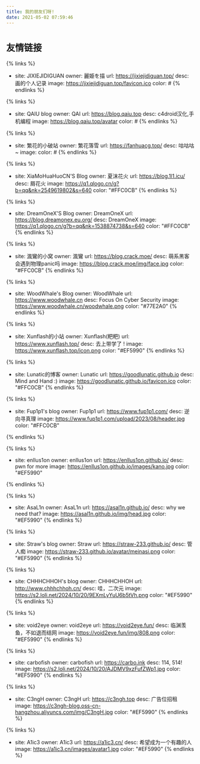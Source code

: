 ```yaml
---
title: 我的朋友们呀!
date: 2021-05-02 07:59:46
---
```

# `友情链接`

{% links %}
- site: JIXIEJIDIGUAN
  owner: 麗姫を描
  url: https://jixiejidiguan.top/
  desc: 画的个人记录
  image: https://jixiejidiguan.top/favicon.ico
  color: #
{% endlinks %}


{% links %}
- site: QAIU blog
  owner: QAI
  url: https://blog.qaiu.top
  desc: c4droid汉化,手机编程
  image: https://blog.qaiu.top/avatar
  color: #
{% endlinks %}



{% links %}
- site: 繁花的小破站
  owner: 繁花落雪
  url: https://fanhuacg.top/
  desc: 咕咕咕~
  image: 
  color: #
{% endlinks %}



{% links %}
- site: XiaMoHuaHuoCN'S Blog
  owner: 夏沫花火
  url: https://blog.1l1.icu/
  desc: 屑花火
  image: https://q1.qlogo.cn/g?b=qq&nk=2549619802&s=640
  color: "#FFC0CB"
{% endlinks %}


{% links %}
- site: DreamOneX'S Blog
  owner: DreamOneX
  url: https://blog.dreamonex.eu.org/
  desc: DreamOneX
  image: https://q1.qlogo.cn/g?b=qq&nk=1538874738&s=640
  color: "#FFC0CB"
{% endlinks %}

{% links %}
- site: 渢鸞的小窝
  owner: 渢鸞
  url: https://blog.crack.moe/
  desc: 萌系黑客会遇到物理panic吗
  image: https://blog.crack.moe/img/face.jpg
  color: "#FFC0CB"
{% endlinks %}

{% links %}
- site: WoodWhale's Blog
  owner: WoodWhale
  url: https://www.woodwhale.cn
  desc: Focus On Cyber Security
  image: https://www.woodwhale.cn/woodwhale.png
  color: "#77E2A0"
{% endlinks %}

{% links %}
- site: Xunflash的小站
  owner: Xunflash(粑粑)
  url: https://www.xunflash.top/
  desc: 去上带学了 !
  image: https://www.xunflash.top/icon.png
  color: "#EF5990"
{% endlinks %}


{% links %}
- site: Lunatic的博客
  owner: Lunatic
  url: https://goodlunatic.github.io
  desc: Mind and Hand :)
  image: https://goodlunatic.github.io/favicon.ico
  color: "#FFC0CB"
{% endlinks %}


{% links %}
- site: Fup1p1's blog
  owner: Fup1p1
  url: https://www.fup1p1.com/
  desc: 逆向寻真理
  image: https://www.fup1p1.com/upload/2023/08/header.jpg
  color: "#FFC0CB"
 
{% endlinks %}

{% links %}
- site: enllus1on
  owner: enllus1on
  url: https://enllus1on.github.io/
  desc: pwn for more
  image: https://enllus1on.github.io/images/kano.jpg
  color: "#EF5990"
  
{% endlinks %}

{% links %}
- site: AsaL1n
  owner: AsaL1n
  url: https://asal1n.github.io/
  desc: why we need that?
  image: https://asal1n.github.io/img/head.jpg
  color: "#EF5990"
{% endlinks %}

{% links %}
- site: Straw's blog
  owner: Straw
  url: https://straw-233.github.io/
  desc: 管人痴
  image: https://straw-233.github.io/avatar/meinasi.png
  color: "#EF5990"
{% endlinks %}

{% links %}
- site: CHHHCHHOH's blog
  owner: CHHHCHHOH
  url: http://www.chhhchhoh.cn/
  desc: 哇，二次元
  image: https://s2.loli.net/2024/10/20/9EXmLyYuU6b5tVh.png
  color: "#EF5990"
{% endlinks %}

{% links %}
- site: void2eye
  owner: void2eye
  url: https://void2eye.fun/
  desc: 临渊羡鱼，不如退而结网
  image: https://void2eye.fun/img/808.png
  color: "#EF5990"
{% endlinks %}




{% links %}
- site: carbofish
  owner: carbofish
  url: https://carbo.ink
  desc: 114, 514! 
  image: https://s2.loli.net/2024/10/20/AJDMV9xzFufZWp1.jpg
  color: "#EF5990"
{% endlinks %}

{% links %}
- site: C3ngH
  owner: C3ngH
  url: https://c3ngh.top
  desc: 广告位招租
  image: https://c3ngh-blog.oss-cn-hangzhou.aliyuncs.com/img/C3ngH.jpg
  color: "#EF5990"
{% endlinks %}


{% links %}
- site: A1ic3
  owner: A1ic3
  url: https://a1ic3.cn/
  desc: 希望成为一个有趣的人
  image: https://a1ic3.cn/images/avatar1.jpg
  color: "#EF5990"
{% endlinks %}







